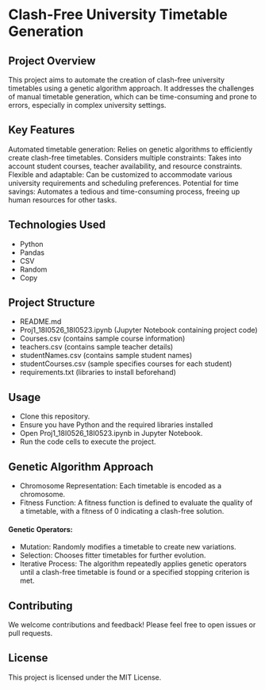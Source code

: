 # Clash-Free University Timetable Generation

## Project Overview

This project aims to automate the creation of clash-free university timetables using a genetic algorithm approach. It addresses the challenges of manual timetable generation, which can be time-consuming and prone to errors, especially in complex university settings.

## Key Features

Automated timetable generation: Relies on genetic algorithms to efficiently create clash-free timetables.
Considers multiple constraints: Takes into account student courses, teacher availability, and resource constraints.
Flexible and adaptable: Can be customized to accommodate various university requirements and scheduling preferences.
Potential for time savings: Automates a tedious and time-consuming process, freeing up human resources for other tasks.
## Technologies Used

- Python
- Pandas
- CSV
- Random
- Copy
## Project Structure

- README.md 
- Proj1_18I0526_18I0523.ipynb (Jupyter Notebook containing project code)
- Courses.csv (contains sample course information)
- teachers.csv (contains sample teacher details)
- studentNames.csv (contains sample student names)
- studentCourses.csv (sample specifies courses for each student)
- requirements.txt (libraries to install beforehand)
## Usage

- Clone this repository.
- Ensure you have Python and the required libraries installed 
- Open Proj1_18I0526_18I0523.ipynb in Jupyter Notebook.
- Run the code cells to execute the project.
## Genetic Algorithm Approach

- Chromosome Representation: Each timetable is encoded as a chromosome.
- Fitness Function: A fitness function is defined to evaluate the quality of a timetable, with a fitness of 0 indicating a clash-free solution.
#### Genetic Operators:
- Mutation: Randomly modifies a timetable to create new variations.
- Selection: Chooses fitter timetables for further evolution.
- Iterative Process: The algorithm repeatedly applies genetic operators until a clash-free timetable is found or a specified stopping criterion is met.
## Contributing

We welcome contributions and feedback! Please feel free to open issues or pull requests.

## License

This project is licensed under the MIT License.
